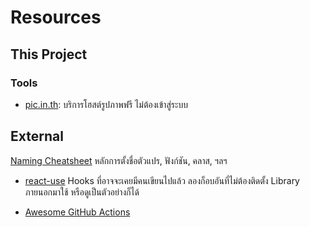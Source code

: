 # Resources

## This Project

### Tools

- [pic.in.th](https://pic.in.th/): บริการโฮสต์รูปภาพฟรี ไม่ต้องเข้าสู่ระบบ

## External

[Naming Cheatsheet](https://github.com/kettanaito/naming-cheatsheet)
หลักการตั้งชื่อตัวแปร, ฟังก์ชัน, คลาส, ฯลฯ

- [react-use](https://github.com/streamich/react-use) Hooks
  ที่อาจจะเคยมีคนเขียนไปแล้ว ลองก็อบอันที่ไม่ต้องติดตั้ง Library ภายนอกมาใช้
  หรือดูเป็นตัวอย่างก็ได้

- [Awesome GitHub Actions](https://github.com/sdras/awesome-actions)

